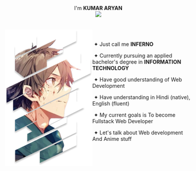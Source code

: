 <div align="center">
   I'm <b>KUMAR ARYAN</b>
</div>
 
<div align="center">
  <img width="720" height="auto" src="Add-ons/FSN.gif">
</div>

<br>

<div>
 <div>
  <img src="./assets/haruhiro.png" align="left">
  <p align="right">

&nbsp;

&nbsp;&#10022; Just call me **INFERNO**

&nbsp;&#10022; Currently pursuing an applied bachelor's degree in **INFORMATION TECHNOLOGY**

&nbsp;&#10022; Have good understanding of Web Development

&nbsp;&#10022; Have understanding in Hindi (native), English (fluent)

&nbsp;&#10022; My current goals is To become Fullstack Web Developer

&nbsp;&#10022; Let's talk about Web development And Anime stuff

  </p>
 </div>
</div>
